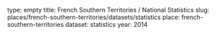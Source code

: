 type: empty
title: French Southern Territories / National Statistics
slug: places/french-southern-territories/datasets/statistics
place: french-southern-territories
dataset: statistics
year: 2014
